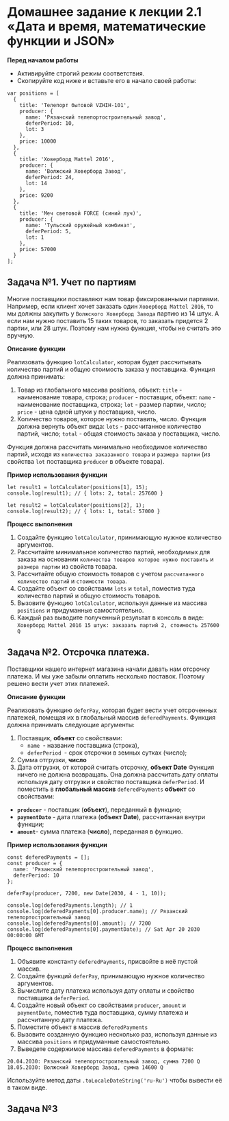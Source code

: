# Домашнее задание к лекции 2.1 «Дата и время, математические функции и JSON»

**Перед началом работы**

* Активируйте строгий режим соответствия.
* Скопируйте код ниже и вставьте его в начало своей работы:
```
var positions = [
  {
    title: 'Телепорт бытовой VZHIH-101',
    producer: {
      name: 'Рязанский телепортостроительный завод',
      deferPeriod: 10,
      lot: 3
    },
    price: 10000
  },
  {
    title: 'Ховерборд Mattel 2016',
    producer: {
      name: 'Волжский Ховерборд Завод',
      deferPeriod: 24,
      lot: 14
    },
    price: 9200
  },
  {
    title: 'Меч световой FORCE (синий луч)',
    producer: {
      name: 'Тульский оружейный комбинат',
      deferPeriod: 5,
      lot: 1
    },
    price: 57000
  }
];
```

## Задача №1. Учет по партиям

Многие поставщики поставляют нам товар фиксированными партиями. Например, если клиент хочет заказать один `Ховерборд Mattel 2016`, то мы должны закупить у `Волжского Ховерборд Завода` партию из 14 штук. А если нам нужно поставить 15 таких товаров, то заказать придется 2 партии, или 28 штук. Поэтому нам нужна функция, чтобы не считать это вручную.

**Описание функции**

Реализовать функцию `lotCalculator`, которая будет рассчитывать количество партий и общую стоимость заказа у поставщика. Функция должна принимать:
1. Товар из глобального массива positions, объект:
`title` - наименование товара, строка;
`producer` - поставщик, объект:
`name` - наименование поставщика, строка;
`lot` - размер партии, число;
`price` - цена одной штуки у поставщика, число.
2. Количество товаров, которое нужно поставить, число. 
    Функция должна вернуть объект вида:
`lots` - рассчитанное количество партий, число;
`total` - общая стоимость заказа у поставщика, число.

Функция должна рассчитать минимально необходимое количество партий, исходя из `количества заказанного товара` и `размера партии` (из свойства `lot` поставщика `producer` в объекте товара).

**Пример использования функции**
```
let result1 = lotCalculator(positions[1], 15);
console.log(result1); // { lots: 2, total: 257600 }

let result2 = lotCalculator(positions[2], 1);
console.log(result2); // { lots: 1, total: 57000 }
```

**Процесс выполнения**
1. Создайте функцию `lotCalculator`, принимающую нужное количество аргументов.
2. Рассчитайте минимальное количество партий, необходимых для заказа на основании `количества товаров которое нужно поставить` и `размера партии` из свойств товара.
3. Рассчитайте общую стоимость товаров с учетом `рассчитанного количество партий` и `стоимости товара`.
4. Создайте объект со свойствами `lots` и `total`, поместив туда количество партий и общую стоимость товаров.
5. Вызовите функцию `lotCalculator`, используя данные из массива `positions` и придуманные самостоятельно.
6. Каждый раз выводите полученный результат в консоль в виде:
`Ховерборд Mattel 2016 15 штук: заказать партий 2, стоимость 257600 Q`

## Задача №2. Отсрочка платежа.

Поставщики нашего интернет магазина начали давать нам отсрочку платежа. И мы уже забыли оплатить несколько поставок. Поэтому решено вести учет этих платежей.

**Описание функции**

Реализовать функцию `deferPay`, которая будет вести учет отсроченных платежей, помещая их в глобальный массив `deferedPayments`. Функция должна принимать следующие аргументы:
1. Поставщик, **объект** со свойствами:
   * `name `- название поставщика (строка),
   * `deferPeriod `- срок отсрочки в земных сутках (число);
2. Сумма отгрузки, **число**
3. Дата отгрузки, от которой считать отсрочку, **объект Date**
Функция ничего не должна возвращать. Она должна рассчитать дату оплаты используя дату отгрузки и свойство поставщика `deferPeriod`. И поместить в **глобальный массив** `deferedPayments` **объект** со свойствами:
* **`producer`** - поставщик (**объект**), переданный в функцию;
* **`paymentDate`** - дата платежа (**объект Date**), рассчитанная внутри функции;
* **`amount`**- сумма платежа (**число**), переданная в функцию.

**Пример использования функции**
```
const deferedPayments = [];
const producer = {
  name: 'Рязанский телепортостроительный завод',
  deferPeriod: 10
};

deferPay(producer, 7200, new Date(2030, 4 - 1, 10));

console.log(deferedPayments.length); // 1
console.log(deferedPayments[0].producer.name); // Рязанский телепортостроительный завод
console.log(deferedPayments[0].amount); // 7200
console.log(deferedPayments[0].paymentDate); // Sat Apr 20 2030 00:00:00 GMT
```

**Процесс выполнения**

1. Объявите константу `deferedPayments`, присвойте в неё пустой массив.
2. Создайте функций `deferPay`, принимающую нужное количество аргументов.
3. Вычислите дату платежа используя дату оплаты и свойство поставщика `deferPeriod`.
4. Создайте новый объект со свойствами `producer`, `amount` и `paymentDate`, поместив туда поставщика, сумму платежа и рассчитанную дату платежа.
5. Поместите объект в массив `deferedPayments`
6. Вызовите созданную функцию несколько раз, используя данные из массива `positions` и придуманные самостоятельно.
7. Выведете содержимое массива `deferedPayments` в формате:
```
20.04.2030: Рязанский телепортостроительный завод, сумма 7200 Q
18.05.2030: Волжский Ховерборд Завод, сумма 14600 Q
```
Используйте метод даты `.toLocaleDateString('ru-Ru')` чтобы вывести её в таком виде.

## Задача №3
